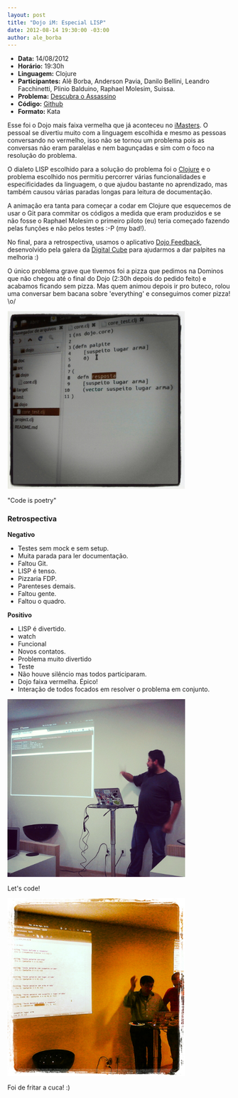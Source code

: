 ```yaml
--- 
layout: post
title: "Dojo iM: Especial LISP"
date: 2012-08-14 19:30:00 -03:00
author: ale_borba
---
```

+ **Data:** 14/08/2012
+ **Horário:** 19:30h
+ **Linguagem:** Clojure
+ **Participantes:** Alê Borba, Anderson Pavia, Danilo Bellini, Leandro Facchinetti, Plinio Balduino, Raphael Molesim, Suissa.
+ **Problema:** [Descubra o Assassino](http://dojopuzzles.com/problemas/exibe/descubra-o-assassino/)
+ **Código:** [Github](https://github.com/iMastersDev/DojosiM/tree/master/dojo14-08-12)
+ **Formato:** Kata

Esse foi o Dojo mais faixa vermelha que já aconteceu no [iMasters](www.imasters.com.br). O pessoal se divertiu muito com a linguagem escolhida e
mesmo as pessoas conversando no vermelho, isso não se tornou um problema pois as conversas não eram paralelas e nem bagunçadas e sim com
o foco na resolução do problema.

O dialeto LISP escolhido para a solução do problema foi o [Clojure](http://richhickey.github.com/clojure/index.html) e o problema escolhido nos permitiu
percorrer várias funcionalidades e especificidades da linguagem, o que ajudou bastante no aprendizado, mas também causou várias paradas longas para
leitura de documentação.

A animação era tanta para começar a codar em Clojure que esquecemos de usar o Git para commitar os códigos a medida que eram produzidos e se não fosse 
o Raphael Molesim o primeiro piloto (eu) teria começado fazendo pelas funções e não pelos testes :-P (my bad!).

No final, para a retrospectiva, usamos o aplicativo [Dojo Feedback](http://dojofeedback.herokuapp.com/), desenvolvido pela galera
da [Digital Cube](http://digitalcube.com.br/) para ajudarmos a dar palpites na melhoria :)

O único problema grave que tivemos foi a pizza que pedimos na Dominos que não chegou até o final do Dojo (2:30h depois do pedido feito) e acabamos
ficando sem pizza. Mas quem animou depois ir pro buteco, rolou uma conversar bem bacana sobre 'everything' e conseguimos comer pizza! \o/

<img src="/wp-content/uploads/2012/08/DojoiM_lisp_codigo.jpg" alt="Code Rockz!" title="Code Rockz!" width="400" heigh="200" />

"Code is poetry"

### Retrospectiva ###

**Negativo**
	
* Testes sem mock e sem setup.
* Muita parada para ler documentação.
* Faltou Git.
* LISP é tenso.
* Pizzaria FDP.
* Parenteses demais.
* Faltou gente.
* Faltou o quadro.
    
**Positivo**

* LISP é divertido.
* watch
* Funcional
* Novos contatos.
* Problema muito divertido
* Teste
* Não houve silêncio mas todos participaram.
* Dojo faixa vermelha. Épico!
* Interação de todos focados em resolver o problema em conjunto.

<img src="/wp-content/uploads/2012/08/DojoiM_em_acao_1.jpg" alt="Galera codando!" title="Galera codando!" width="400" heigh="200" />

Let's code!

<img src="/wp-content/uploads/2012/08/DojoiM_em_acao_2.jpg" alt="Frintado a cabeça!" title="Frintado a cabeça!" width="400" heigh="200" />

Foi de fritar a cuca! :)
